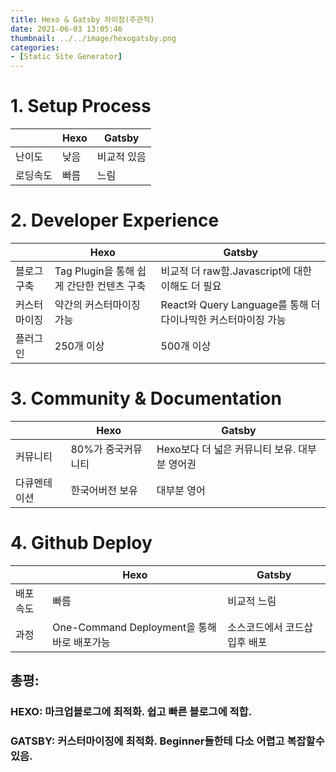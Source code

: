 ```yaml
---
title: Hexo & Gatsby 차이점(주관적)
date: 2021-06-03 13:05:46
thumbnail: ../../image/hexogatsby.png
categories: 
- [Static Site Generator]
---
```


# 1. Setup Process
||Hexo|Gatsby|
|-|-|-|
|난이도|낮음|비교적 있음|
|로딩속도| 빠름|느림|

# 2. Developer Experience 
||Hexo|Gatsby|
|-|-|-|
|블로그 구축|Tag Plugin을 통해 쉽게 간단한 컨텐츠 구축|비교적 더 raw함.Javascript에 대한 이해도 더 필요|
|커스터마이징| 약간의 커스터마이징 가능 |React와 Query Language를 통해 더 다이나믹한 커스터마이징 가능|
|플러그인| 250개 이상|500개 이상|

# 3. Community & Documentation
||Hexo|Gatsby|
|-|-|-|
|커뮤니티|80%가 중국커뮤니티|Hexo보다 더 넓은 커뮤니티 보유. 대부분 영어권|
|다큐멘테이션|한국어버전 보유|대부분 영어|

# 4. Github Deploy
||Hexo|Gatsby|
|-|-|-|
|배포속도|빠름|비교적 느림|
|과정|One-Command Deployment을 통해 바로 배포가능|소스코드에서 코드삽입후 배포|

## 총평:
### HEXO: 마크업블로그에 최적화. 쉽고 빠른 블로그에 적합.

### GATSBY: 커스터마이징에 최적화. Beginner들한테 다소 어렵고 복잡할수 있음. 
